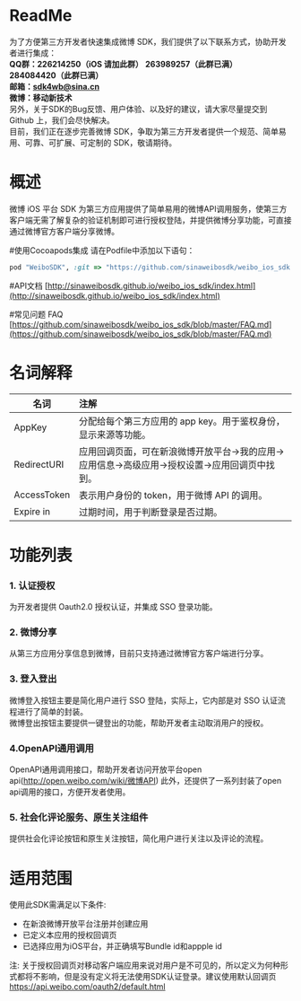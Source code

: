 # ReadMe
为了方便第三方开发者快速集成微博 SDK，我们提供了以下联系方式，协助开发者进行集成：  
**QQ群：226214250（iOS 请加此群）**
**263989257（此群已满）**  
**284084420（此群已满）**  
**邮箱：sdk4wb@sina.cn**  
**微博：移动新技术**  
另外，关于SDK的Bug反馈、用户体验、以及好的建议，请大家尽量提交到 Github 上，我们会尽快解决。  
目前，我们正在逐步完善微博 SDK，争取为第三方开发者提供一个规范、简单易用、可靠、可扩展、可定制的 SDK，敬请期待。

# 概述
微博 iOS 平台 SDK 为第三方应用提供了简单易用的微博API调用服务，使第三方客户端无需了解复杂的验证机制即可进行授权登陆，并提供微博分享功能，可直接通过微博官方客户端分享微博。

#使用Cocoapods集成
请在Podfile中添加以下语句：
```ruby
pod "WeiboSDK", :git => "https://github.com/sinaweibosdk/weibo_ios_sdk 
```
#API文档
[http://sinaweibosdk.github.io/weibo_ios_sdk/index.html](http://sinaweibosdk.github.io/weibo_ios_sdk/index.html)

#常见问题 FAQ
[https://github.com/sinaweibosdk/weibo_ios_sdk/blob/master/FAQ.md](https://github.com/sinaweibosdk/weibo_ios_sdk/blob/master/FAQ.md)
# 名词解释
| 名词        | 注解    | 
| --------    | :-----  | 
| AppKey      | 分配给每个第三方应用的 app key。用于鉴权身份，显示来源等功能。|
| RedirectURI | 应用回调页面，可在新浪微博开放平台->我的应用->应用信息->高级应用->授权设置->应用回调页中找到。|
| AccessToken | 表示用户身份的 token，用于微博 API 的调用。| 
| Expire in   | 过期时间，用于判断登录是否过期。| 

# 功能列表
### 1. 认证授权
为开发者提供 Oauth2.0 授权认证，并集成 SSO 登录功能。
### 2. 微博分享
从第三方应用分享信息到微博，目前只支持通过微博官方客户端进行分享。
### 3. 登入登出
微博登入按钮主要是简化用户进行 SSO 登陆，实际上，它内部是对 SSO 认证流程进行了简单的封装。  
微博登出按钮主要提供一键登出的功能，帮助开发者主动取消用户的授权。
### 4.OpenAPI通用调用
OpenAPI通用调用接口，帮助开发者访问开放平台open api(http://open.weibo.com/wiki/微博API)
此外，还提供了一系列封装了open api调用的接口，方便开发者使用。
### 5. 社会化评论服务、原生关注组件
提供社会化评论按钮和原生关注按钮，简化用户进行关注以及评论的流程。
# 适用范围
使用此SDK需满足以下条件:  

- 在新浪微博开放平台注册并创建应用
- 已定义本应用的授权回调页  
- 已选择应用为iOS平台，并正确填写Bundle id和appple id

注: 关于授权回调页对移动客户端应用来说对用户是不可见的，所以定义为何种形式都将不影响，但是没有定义将无法使用SDK认证登录。建议使用默认回调页 https://api.weibo.com/oauth2/default.html 
